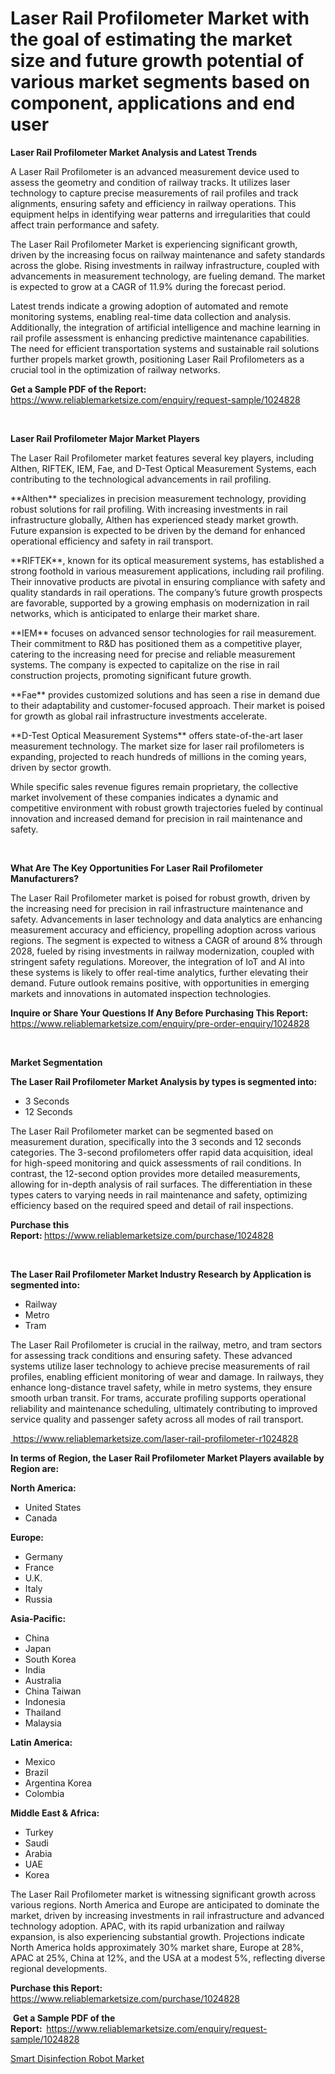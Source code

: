 <p><h1>Laser Rail Profilometer Market with the goal of estimating the market size and future growth potential of various market segments based on component, applications and end user</h1></p><p><strong>Laser Rail Profilometer Market Analysis and Latest Trends</strong></p>
<p><p>A Laser Rail Profilometer is an advanced measurement device used to assess the geometry and condition of railway tracks. It utilizes laser technology to capture precise measurements of rail profiles and track alignments, ensuring safety and efficiency in railway operations. This equipment helps in identifying wear patterns and irregularities that could affect train performance and safety.</p><p>The Laser Rail Profilometer Market is experiencing significant growth, driven by the increasing focus on railway maintenance and safety standards across the globe. Rising investments in railway infrastructure, coupled with advancements in measurement technology, are fueling demand. The market is expected to grow at a CAGR of 11.9% during the forecast period. </p><p>Latest trends indicate a growing adoption of automated and remote monitoring systems, enabling real-time data collection and analysis. Additionally, the integration of artificial intelligence and machine learning in rail profile assessment is enhancing predictive maintenance capabilities. The need for efficient transportation systems and sustainable rail solutions further propels market growth, positioning Laser Rail Profilometers as a crucial tool in the optimization of railway networks.</p></p>
<p><strong>Get a Sample PDF of the Report:&nbsp;</strong> <a href="https://www.reliablemarketsize.com/enquiry/request-sample/1024828?utm_campaign=2876&utm_medium=2&utm_source=Github&utm_content=ia&utm_term=08032025&utm_id=laser-rail-profilometer">https://www.reliablemarketsize.com/enquiry/request-sample/1024828</a></p>
<p>&nbsp;</p>
<p><strong>Laser Rail Profilometer Major Market Players</strong></p>
<p><p>The Laser Rail Profilometer market features several key players, including Althen, RIFTEK, IEM, Fae, and D-Test Optical Measurement Systems, each contributing to the technological advancements in rail profiling.</p><p>**Althen** specializes in precision measurement technology, providing robust solutions for rail profiling. With increasing investments in rail infrastructure globally, Althen has experienced steady market growth. Future expansion is expected to be driven by the demand for enhanced operational efficiency and safety in rail transport.</p><p>**RIFTEK**, known for its optical measurement systems, has established a strong foothold in various measurement applications, including rail profiling. Their innovative products are pivotal in ensuring compliance with safety and quality standards in rail operations. The company’s future growth prospects are favorable, supported by a growing emphasis on modernization in rail networks, which is anticipated to enlarge their market share.</p><p>**IEM** focuses on advanced sensor technologies for rail measurement. Their commitment to R&D has positioned them as a competitive player, catering to the increasing need for precise and reliable measurement systems. The company is expected to capitalize on the rise in rail construction projects, promoting significant future growth.</p><p>**Fae** provides customized solutions and has seen a rise in demand due to their adaptability and customer-focused approach. Their market is poised for growth as global rail infrastructure investments accelerate.</p><p>**D-Test Optical Measurement Systems** offers state-of-the-art laser measurement technology. The market size for laser rail profilometers is expanding, projected to reach hundreds of millions in the coming years, driven by sector growth.</p><p>While specific sales revenue figures remain proprietary, the collective market involvement of these companies indicates a dynamic and competitive environment with robust growth trajectories fueled by continual innovation and increased demand for precision in rail maintenance and safety.</p></p>
<p>&nbsp;</p>
<p><strong>What Are The Key Opportunities For Laser Rail Profilometer Manufacturers?</strong></p>
<p><p>The Laser Rail Profilometer market is poised for robust growth, driven by the increasing need for precision in rail infrastructure maintenance and safety. Advancements in laser technology and data analytics are enhancing measurement accuracy and efficiency, propelling adoption across various regions. The segment is expected to witness a CAGR of around 8% through 2028, fueled by rising investments in railway modernization, coupled with stringent safety regulations. Moreover, the integration of IoT and AI into these systems is likely to offer real-time analytics, further elevating their demand. Future outlook remains positive, with opportunities in emerging markets and innovations in automated inspection technologies.</p></p>
<p><strong>Inquire or Share Your Questions If Any Before Purchasing This Report:</strong> <a href="https://www.reliablemarketsize.com/enquiry/pre-order-enquiry/1024828?utm_campaign=2876&utm_medium=2&utm_source=Github&utm_content=ia&utm_term=08032025&utm_id=laser-rail-profilometer">https://www.reliablemarketsize.com/enquiry/pre-order-enquiry/1024828</a></p>
<p>&nbsp;</p>
<p><strong>Market Segmentation</strong></p>
<p><strong>The Laser Rail Profilometer Market Analysis by types is segmented into:</strong></p>
<p><ul><li>3 Seconds</li><li>12 Seconds</li></ul></p>
<p><p>The Laser Rail Profilometer market can be segmented based on measurement duration, specifically into the 3 seconds and 12 seconds categories. The 3-second profilometers offer rapid data acquisition, ideal for high-speed monitoring and quick assessments of rail conditions. In contrast, the 12-second option provides more detailed measurements, allowing for in-depth analysis of rail surfaces. The differentiation in these types caters to varying needs in rail maintenance and safety, optimizing efficiency based on the required speed and detail of rail inspections.</p></p>
<p><strong>Purchase this Report:&nbsp;</strong><a href="https://www.reliablemarketsize.com/purchase/1024828?utm_campaign=2876&utm_medium=2&utm_source=Github&utm_content=ia&utm_term=08032025&utm_id=laser-rail-profilometer">https://www.reliablemarketsize.com/purchase/1024828</a></p>
<p>&nbsp;</p>
<p><strong>The Laser Rail Profilometer Market Industry Research by Application is segmented into:</strong></p>
<p><ul><li>Railway</li><li>Metro</li><li>Tram</li></ul></p>
<p><p>The Laser Rail Profilometer is crucial in the railway, metro, and tram sectors for assessing track conditions and ensuring safety. These advanced systems utilize laser technology to achieve precise measurements of rail profiles, enabling efficient monitoring of wear and damage. In railways, they enhance long-distance travel safety, while in metro systems, they ensure smooth urban transit. For trams, accurate profiling supports operational reliability and maintenance scheduling, ultimately contributing to improved service quality and passenger safety across all modes of rail transport.</p></p>
<p><a href="https://www.reliablemarketsize.com/laser-rail-profilometer-r1024828?utm_campaign=2876&utm_medium=2&utm_source=Github&utm_content=ia&utm_term=08032025&utm_id=laser-rail-profilometer">&nbsp;https://www.reliablemarketsize.com/laser-rail-profilometer-r1024828</a></p>
<p><strong>In terms of Region, the Laser Rail Profilometer Market Players available by Region are:</strong></p>
<p>
    <p> <strong> North America: </strong>
        <ul>
            <li>United States</li>
            <li>Canada</li>
        </ul>
        </p> 
    <p> <strong> Europe: </strong>
        <ul>
            <li>Germany</li>
            <li>France</li>
            <li>U.K.</li>
            <li>Italy</li>
            <li>Russia</li>
        </ul>
        </p> 
    <p> <strong> Asia-Pacific: </strong>
        <ul>
            <li>China</li>
            <li>Japan</li>
            <li>South Korea</li>
            <li>India</li>
            <li>Australia</li>
            <li>China Taiwan</li>
            <li>Indonesia</li>
            <li>Thailand</li>
            <li>Malaysia</li>
        </ul>
        </p> 
    <p> <strong> Latin America: </strong>
        <ul>
            <li>Mexico</li>
            <li>Brazil</li>
            <li>Argentina Korea</li>
            <li>Colombia</li>
        </ul>
        </p> 
    <p> <strong> Middle East & Africa: </strong>
        <ul>
            <li>Turkey</li>
            <li>Saudi</li>
            <li>Arabia</li>
            <li>UAE</li>
            <li>Korea</li>
        </ul>
    </p>
    </p>
<p><p>The Laser Rail Profilometer market is witnessing significant growth across various regions. North America and Europe are anticipated to dominate the market, driven by increasing investments in rail infrastructure and advanced technology adoption. APAC, with its rapid urbanization and railway expansion, is also experiencing substantial growth. Projections indicate North America holds approximately 30% market share, Europe at 28%, APAC at 25%, China at 12%, and the USA at a modest 5%, reflecting diverse regional developments.</p></p>
<p><strong>Purchase this Report: </strong><a href="https://www.reliablemarketsize.com/purchase/1024828?utm_campaign=2876&utm_medium=2&utm_source=Github&utm_content=ia&utm_term=08032025&utm_id=laser-rail-profilometer">https://www.reliablemarketsize.com/purchase/1024828</a></p>
<p>&nbsp;<strong>Get a Sample PDF of the Report:&nbsp;&nbsp;</strong><a href="https://www.reliablemarketsize.com/enquiry/request-sample/1024828?utm_campaign=2876&utm_medium=2&utm_source=Github&utm_content=ia&utm_term=08032025&utm_id=laser-rail-profilometer">https://www.reliablemarketsize.com/enquiry/request-sample/1024828</a></p>
<p><strong></strong></p>
<p><p><a href="https://github.com/ternainglin/Market-Research-Report-List-1/blob/main/smart-disinfection-robot-market.md?utm_campaign=2876&utm_medium=2&utm_source=Github&utm_content=ia&utm_term=08032025&utm_id=laser-rail-profilometer">Smart Disinfection Robot Market</a></p></p>